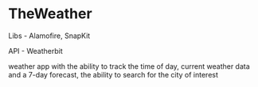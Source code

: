 # TheWeather
Libs - Alamofire, SnapKit

API - Weatherbit

weather app
with the ability to track the time of day,
current weather data and a 7-day forecast,
the ability to search for the city of interest
